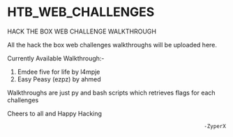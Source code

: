 # HTB_WEB_CHALLENGES
HACK THE BOX WEB CHALLENGE WALKTHROUGH




All the hack the box web challenges walkthroughs will be uploaded here.

Currently Available Walkthrough:-
 
 
  1. Emdee five for life by l4mpje
  2. Easy Peasy (ezpz) by ahmed

Walkthroughs are just py and bash scripts which retrieves flags for each challenges

Cheers to all and Happy Hacking 
                                  
                                  
                                  
                                  
                                                                   -ZyperX
